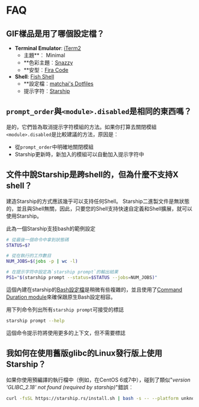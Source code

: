 # FAQ

## GIF樣品是用了哪個設定檔？
- **Terminal Emulator**: [iTerm2](https://iterm2.com/)
  - 主題**︰ Minimal
  - **色彩主題︰[Snazzy](https://github.com/sindresorhus/iterm2-snazzy)
  - **安型︰[Fira Code](https://github.com/tonsky/FiraCode)
- **Shell**: [Fish Shell](https://fishshell.com/)
  - **設定檔︰[matchai's Dotfiles](https://github.com/matchai/dotfiles/blob/master/.config/fish/config.fish)
  - 提示字符︰[Starship](https://starship.rs/)

## `prompt_order`與`<module>.disabled`是相同的東西嗎？

是的，它們皆為取消提示字符模組的方法。如果你打算去關閉模組`<module>.disabled`是比較建議的方法，原因是︰

- 從`prompt_order`中明確地關閉模組
- Starship更新時，新加入的模組可以自動加入提示字符中

## 文件中說Starship是跨shell的，但為什麼不支持X shell？

建造Starship的方式應該幾乎可以支持任何Shell。 Starship二進製文件是無狀態的，並且與Shell無關，因此，只要您的Shell支持快速自定義和Shell擴展，就可以使用Starship。

此為一個Starship支技bash的範例設定

```sh
# 從最後一個命令中拿到狀態碼
STATUS=$?

# 從在執行的工作數目
NUM_JOBS=$(jobs -p | wc -l)

# 在提示字符中設定為`starship prompt`的輸出結果
PS1="$(starship prompt --status=$STATUS --jobs=NUM_JOBS)"
```

這個內建在starship的[Bash設定檔](https://github.com/starship/starship/blob/master/src/init/starship.bash)是稍微有些複雜的，並且使用了[Command Duration module](https://starship.rs/config/#Command-Duration)來確保跟原生Bash設定相容。

用下列命令列出所有`starship prompt`可接受的標誌

```sh
starship prompt --help
```

這個命令提示符將使用更多的上下文，但不需要標誌

## 我如何在使用舊版glibc的Linux發行版上使用Starship？

如果你使用預編譯的執行檔中（例如，在CentOS 6或7中），碰到了類似"*version 'GLIBC_2.18' not found (required by starship)*"錯誤︰

```sh
curl -fsSL https://starship.rs/install.sh | bash -s -- --platform unknown-linux-musl
```
